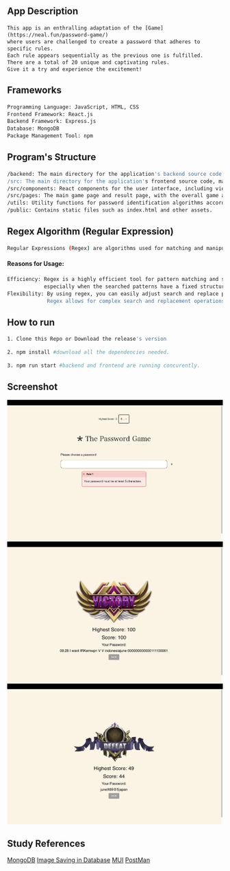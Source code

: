 ## App Description

```
This app is an enthralling adaptation of the [Game](https://neal.fun/password-game/)
where users are challenged to create a password that adheres to specific rules. 
Each rule appears sequentially as the previous one is fulfilled. 
There are a total of 20 unique and captivating rules. 
Give it a try and experience the excitement!
```

## Frameworks

```bash
Programming Language: JavaScript, HTML, CSS
Frontend Framework: React.js
Backend Framework: Express.js
Database: MongoDB
Package Management Tool: npm
```

## Program's Structure
```bash
/backend: The main directory for the application's backend source code, managing data from the database.  
/src: The main directory for the application's frontend source code, managing UI.  
/src/components: React components for the user interface, including views for game mode selection, rules, and forbidden letter selection.  
/src/pages: The main game page and result page, with the overall game algorithm located on the homepage.  
/utils: Utility functions for password identification algorithms according to the given rules.  
/public: Contains static files such as index.html and other assets.
```


## Regex Algorithm (Regular Expression)
```bash
Regular Expressions (Regex) are algorithms used for matching and manipulating strings based on specific patterns. In the context of this application, regex is utilized to find and replace substrings within a string based on certain patterns.
```
#### Reasons for Usage:
```bash
Efficiency: Regex is a highly efficient tool for pattern matching and string manipulation, 
            especially when the searched patterns have a fixed structure and can be dynamically configured.
Flexibility: By using regex, you can easily adjust search and replace patterns according to the application's needs. 
             Regex allows for complex search and replacement operations in a single line of code.
```

## How to run
```bash
1. Clone this Repo or Download the release's version
```
```bash
2. npm install #download all the dependencies needed.
```
```bash
3. npm run start #backend and frontend are running concurently.
```

## Screenshot
![StartGame](image-2.png)
![WINNING](image-1.png)
![GAME OVER](image.png)


## Study References
[MongoDB](https://www.mongodb.com/docs/)
[Image Saving in Database](https://www.mongodb.com/community/forums/t/how-to-save-an-image-in-mongodb-and-use-it-later-in-my-html/243643/2)
[MUI](https://mui.com)
[PostMan](https://learning.postman.com/docs/introduction/overview/)
